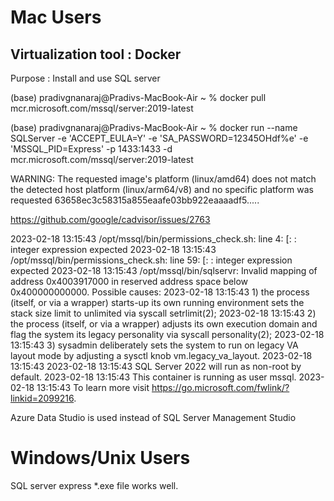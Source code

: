 # Mac Users 

## Virtualization tool : Docker 
Purpose : Install and use SQL server

(base) pradivgnanaraj@Pradivs-MacBook-Air ~ % docker pull mcr.microsoft.com/mssql/server:2019-latest

(base) pradivgnanaraj@Pradivs-MacBook-Air ~ % docker run --name SQLServer -e 'ACCEPT_EULA=Y' -e 'SA_PASSWORD=12345OHdf%e' -e 'MSSQL_PID=Express' -p 1433:1433 -d mcr.microsoft.com/mssql/server:2019-latest

WARNING: The requested image's platform (linux/amd64) does not match the detected host platform (linux/arm64/v8) and no specific platform was requested
63658ec3c58315a855eaafe03bb922eaaaadf5.....

https://github.com/google/cadvisor/issues/2763

2023-02-18 13:15:43 /opt/mssql/bin/permissions_check.sh: line 4: [: : integer expression expected
2023-02-18 13:15:43 /opt/mssql/bin/permissions_check.sh: line 59: [: : integer expression expected
2023-02-18 13:15:43 /opt/mssql/bin/sqlservr: Invalid mapping of address 0x4003917000 in reserved address space below 0x400000000000. Possible causes:
2023-02-18 13:15:43 1) the process (itself, or via a wrapper) starts-up its own running environment sets the stack size limit to unlimited via syscall setrlimit(2);
2023-02-18 13:15:43 2) the process (itself, or via a wrapper) adjusts its own execution domain and flag the system its legacy personality via syscall personality(2);
2023-02-18 13:15:43 3) sysadmin deliberately sets the system to run on legacy VA layout mode by adjusting a sysctl knob vm.legacy_va_layout.
2023-02-18 13:15:43 
2023-02-18 13:15:43 SQL Server 2022 will run as non-root by default.
2023-02-18 13:15:43 This container is running as user mssql.
2023-02-18 13:15:43 To learn more visit https://go.microsoft.com/fwlink/?linkid=2099216.

Azure Data Studio is used instead of SQL Server Management Studio 

# Windows/Unix Users

SQL server express *.exe file works well.
